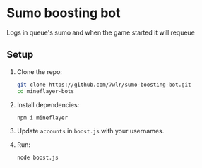 # Sumo boosting bot

Logs in queue's sumo and when the game started it will requeue

## Setup

1. Clone the repo:
   ```bash
   git clone https://github.com/7wlr/sumo-boosting-bot.git
   cd mineflayer-bots
   ```

2. Install dependencies:
   ```bash
   npm i mineflayer
   ```

3. Update `accounts` in `boost.js` with your usernames.

4. Run:
   ```bash
   node boost.js
   ```
